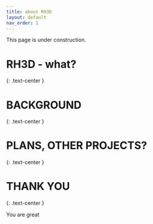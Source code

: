 ```yaml
---
title: about RH3D
layout: default
nav_order: 1
---
```

This page is under construction.

# RH3D - what?
{: .text-center }


# BACKGROUND
{: .text-center }

# PLANS, OTHER PROJECTS?
{: .text-center }

# THANK YOU
{: .text-center }

You are great
